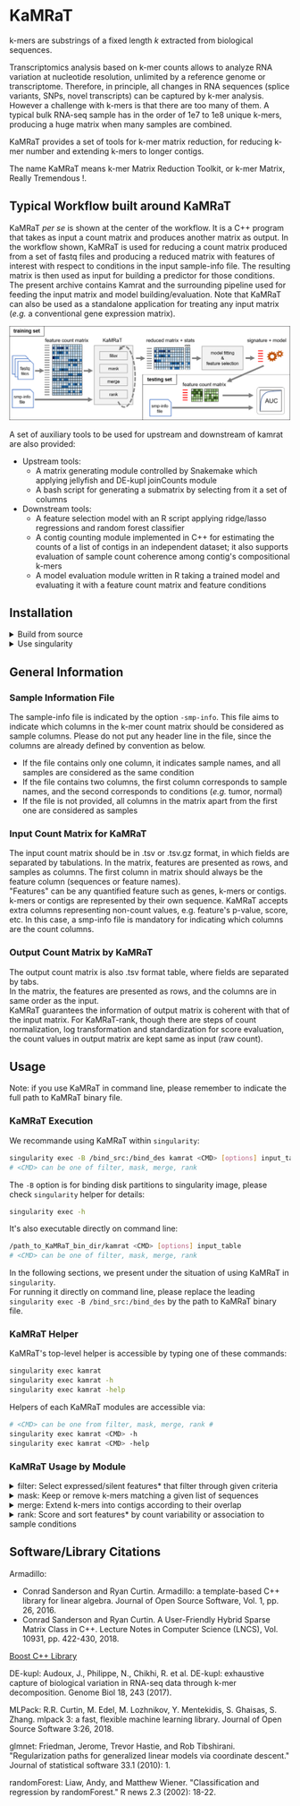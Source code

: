 # KaMRaT

k-mers are substrings of a fixed length *k* extracted from biological sequences. 

Transcriptomics analysis based on k-mer counts allows to analyze RNA variation at nucleotide resolution, unlimited by a reference genome or transcriptome. Therefore, in principle, all changes in RNA sequences (splice variants, SNPs, novel transcripts) can be captured by k-mer analysis. However a challenge with k-mers is that there are too many of them. A typical bulk RNA-seq sample has in the order of 1e7 to 1e8 unique k-mers, producing a huge matrix when many samples are combined. 

KaMRaT provides a set of tools for k-mer matrix reduction, for reducing k-mer number and extending k-mers to longer contigs.

The name KaMRaT means k-mer Matrix Reduction Toolkit, or k-mer Matrix, Really Tremendous !.

## Typical Workflow built around KaMRaT

KaMRaT *per se* is shown at the center of the workflow. It is a C++ program that takes as input a count matrix and produces another matrix as output.
In the workflow shown, KaMRaT is used for reducing a count matrix produced from a set of fastq files and producing a reduced matrix with features of interest with respect to conditions in the input sample-info file. The resulting matrix is then used as input for building a predictor for those conditions. 
The present archive contains Kamrat and the surrounding pipeline used for feeding the input matrix and model building/evaluation. Note that KaMRaT can also be used as a standalone application for treating any input matrix (*e.g.* a conventional gene expression matrix). 

![image](docs/KaMRaT_workflow.png)

A set of auxiliary tools to be used for upstream and downstream of kamrat are also provided:
+ Upstream tools: 
  + A matrix generating module controlled by Snakemake which applying jellyfish and DE-kupl joinCounts module
  + A bash script for generating a submatrix by selecting from it a set of columns
+ Downstream tools:
  + A feature selection model with an R script applying ridge/lasso regressions and random forest classifier
  + A contig counting module implemented in C++ for estimating the counts of a list of contigs in an independent dataset; it also supports evaluation of sample count coherence among contig's compositional k-mers 
  + A model evaluation module written in R taking a trained model and evaluating it with a feature count matrix and feature conditions

## Installation

<details>
<summary>Build from source</summary>

### Dependencies

+ [MLPack 3.3.2](https://github.com/mlpack/mlpack/releases/tag/3.3.2)
+ [Boost-iostreams](https://www.boost.org/doc/libs/1_74_0/libs/iostreams/doc/index.html)

MLPack can be installed on [Linux/Mac](https://mlpack.org/doc/mlpack-3.3.2/doxygen/build.html), [Windows](https://mlpack.org/doc/mlpack-3.3.2/doxygen/build_windows.html), or via [conda](https://anaconda.org/conda-forge/mlpack) by following the corresponding links.  
If you are installing MLPack with conda, please add the following line into your `.bashrc` file in the `home/` directory before compiling KaMRaT:

``` bash
export LD_LIBRARY_PATH=/path_to_conda_env/mlpack/lib:$LD_LIBRARY_PATH
```

### Clone and Build

Firstly, clone the repository:

``` bash
git clone --recursive https://github.com/Transipedia/KaMRaT.git
cd KaMRaT
```

If you installed MLPack library with conda:

``` bash
bash compile.bash /path_to_MLPack_conda_environment
```

Otherwise, if you installed MLPack without conda:

``` bash
bash compile.bash
```

Finally, an executable binary file is available as `bin/kamrat`.

</details>

<details>
<summary>Use singularity</summary>

If using KaMRaT inside singularity, only by pulling from docker hub is enough:

```bash
sudo singularity build KaMRaT.img docker://xuehl/kamrat:latest
```

If you are using a cluster that does not support ```sudo```, you can build the image locally and copy the image to cluster for running.

</details>

## General Information

### Sample Information File

The sample-info file is indicated by the option `-smp-info`. This file aims to indicate which columns in the k-mer count matrix should be considered as sample columns. Please do not put any header line in the file, since the columns are already defined by convention as below.  

+ If the file contains only one column, it indicates sample names, and all samples are considered as the same condition
+ If the file contains two columns, the first column corresponds to sample names, and the second corresponds to conditions (*e.g.* tumor, normal)
+ If the file is not provided, all columns in the matrix apart from the first one are considered as samples

### Input Count Matrix for KaMRaT

 
The input count matrix should be in .tsv or .tsv.gz format, in which fields are separated by tabulations. 
In the matrix, features are presented as rows, and samples as columns. The first column in matrix should always be the feature column (sequences or feature names).  
"Features" can be any quantified feature such as genes, k-mers or contigs. k-mers or contigs are represented by their own sequence.
KaMRaT accepts extra columns representing non-count values, e.g. feature's p-value, score, etc. In this case, a smp-info file is mandatory for indicating which columns are the count columns.

### Output Count Matrix by KaMRaT

The output count matrix is also .tsv format table, where fields are separated by tabs.  
In the matrix, the features are presented as rows, and the columns are in same order as the input.  
KaMRaT guarantees the information of output matrix is coherent with that of the input matrix. For KaMRaT-rank, though there are steps of count normalization, log transformation and standardization for score evaluation, the count values in output matrix are kept same as input (raw count).

## Usage

Note: if you use KaMRaT in command line, please remember to indicate the full path to KaMRaT binary file.

### KaMRaT Execution

We recommande using KaMRaT within ```singularity```:

``` bash
singularity exec -B /bind_src:/bind_des kamrat <CMD> [options] input_table 
# <CMD> can be one of filter, mask, merge, rank
```

The ```-B``` option is for binding disk partitions to singularity image, please check ```singularity``` helper for details:

```bash
singularity exec -h
```

It's also executable directly on command line:

```bash
/path_to_KaMRaT_bin_dir/kamrat <CMD> [options] input_table 
# <CMD> can be one of filter, mask, merge, rank
```

In the following sections, we present under the situation of using KaMRaT in ```singularity```.  
For running it directly on command line, please replace the leading ```singularity exec -B /bind_src:/bind_des``` by the path to KaMRaT binary file.

### KaMRaT Helper

KaMRaT's top-level helper is accessible by typing one of these commands:

``` bash
singularity exec kamrat
singularity exec kamrat -h
singularity exec kamrat -help
```

Helpers of each KaMRaT modules are accessible via:

``` bash
# <CMD> can be one from filter, mask, merge, rank #
singularity exec kamrat <CMD> -h
singularity exec kamrat <CMD> -help
```

### KaMRaT Usage by Module

<details>
<summary>filter: Select expressed/silent features* that filter through given criteria</summary>

```text
[USAGE]    singularity exec -B /bind_src:/bind_des kamrat filter -filter-info STR [-options] KMER_TAB_PATH

[OPTION]   -h,-help               Print the helper
           -filter-info STR       Filter-info path, should be a table of two columns WITHOUT header row, MANDATORY
                                      the first column should be sample names
                                      the second column should be either UP or DOWN (all capital letters)
                                          samples with UP will be considered as up-regulated samples
                                          samples with DOWN will be considered as down-regulated samples
                                          samples not mentioned in the file will not taken into consideration (being neutral)
                                          samples can also be all UP or all DOWN
           -up-min INT1:INT2      Up feature lower bound, [by default 1:1 (no filter)]
                                      print the feature if at least (>=) INT1 UP-samples have count >= INT2
           -down-max INT1:INT2    Down feature upper bound [by default 1:inf (no filter)]
                                      print the feature if at least (>=) INT1 DOWN-samples have count <= INT2
           -out-path              Output table path [default: output to screen]
```

</details>

<details>
<summary>mask: Keep or remove k-mers matching a given list of sequences</summary>

```text
[Usage]    singularity exec -B /bind_src:/bind_des kamrat mask -klen INT -fasta STR [-options] KMER_TAB_PATH

[Option]    -h,-help         Print the helper
            -klen INT        Length of k-mers, mandatory
            -fasta STR       Sequence fasta file as the mask, mandatory
            -unstrand        If k-mers are generated from unstranded RNA-seq data
            -reverse-mask    Reverse mask: keep the k-mers in fasta sequence file
            -out-path        Output table path [default: output to screen]
```

</details>

<details>
<summary>merge: Extend k-mers into contigs according to their overlap</summary>

```text
[Usage]    singularity exec -B /bind_src:/bind_des kamrat merge -klen INT -idx-path STR [-options] KMER_TAB_PATH

[Option]    -h,-help              Print the helper
            -klen INT             k-mer length (max_value: 32)
            -idx-path STR         Temporary file path for saving count index, mandatory
            -unstrand             If the k-mers are generated from non-stranded RNA-seq data
            -min-overlap INT      Min assembly overlap (max_value: k) [floor(k/2)]
            -smp-info STR         Sample-info path, either list or table with sample names as the first column
                                      if absent, all columns except the first one in k-mer count table are taken as samples
            -interv-method STR    Intervention method (none, pearson, spearman, mac) [none]
                                      the threshold can be precised after a ':' symbol
            -quant-mode STR       Quantification mode (rep, mean) [rep]
            -rep-name STR         Representative value column name, k-mer input order as rep-val by default
            -out-path STR         Output contig count table path [default: output to screen]
```

</details>

<details>
<summary>rank: Score and sort features* by count variability or association to sample conditions</summary>

```text
[USAGE]   singularity exec -B /bind_src:/bind_des kamrat rank -idx-path STR -nf-path STR [-options] FEATURE_TAB_PATH

[OPTION]        -h,-help             Print the helper 
                -idx-path STR        Temporary file path for saving count index [MANDATORY]
                -nf-path             Output path for nomalization factor [MANDATORY]
                -smp-info STR        Path to sample-condition or sample file, without header line
                                         if absent, all columns except the first in the count table are regarded as sample
                -score-method STR    Evaluation method to use and its parameter, seperated by ':' (cf. [EVAL. METHOD])
                -top-num INT         Number of top features to select
                -ln                  Apply ln(x + 1) transformation for score estimation [false]
                -standardize         Standarize count vector for score estimation [false]
                -no-norm             Estimate scores with raw count, do NOT apply normalization
                -out-path STR        Output table path [default: output to screen]
                                         the output counts are same as the input counts,
                                         normalization, log transformation, and standardization affect score evaluation, but not output counts

[EVAL. METHOD]  rsd                  Relative standard deviation
                ttest                T-test between conditions (ln transformation is required)
                snr                  Signal-to-noise ratio between conditions
                lrc:n_fold           F1-score with regression classification [default n_fold = 1]
                                         if n_fold = 0, leave-one-out cross-validation is applied
                                         if n_fold = 1, evaluation without cross-validation, training and testing on the whole datset
                                         if n_fold >= 2, n-fold cross-validation is applied
                nbc:n_fold           F1-score with naive Bayes classification [default n_fold = 1]
                                         if n_fold = 0, leave-one-out cross-validation is applied
                                         if n_fold = 1, evaluation without cross-validation, training and testing on the whole datset
                                         if n_fold >= 2, n-fold cross-validation is applied
                svm                  Hinge-loss function on SVM classification (standardization is required)
                colname:sort_mode    User-defined method, where name indicates a column in the k-mer count table
                                         sore_mode can be:    dec        Sorting by decreasing order
                                                              dec_abs    Sorting by decreasing order but on the absolute value
                                                              inc        Sorting by increasing order
                                                              inc_abs    Sorting by increasing order but on the absolute value
```

</details>

## Software/Library Citations

Armadillo:

+ Conrad Sanderson and Ryan Curtin. Armadillo: a template-based C++ library for linear algebra. Journal of Open Source Software, Vol. 1, pp. 26, 2016.
+ Conrad Sanderson and Ryan Curtin. A User-Friendly Hybrid Sparse Matrix Class in C++. Lecture Notes in Computer Science (LNCS), Vol. 10931, pp. 422-430, 2018.

[Boost C++ Library](https://www.boost.org/)

DE-kupl: Audoux, J., Philippe, N., Chikhi, R. et al. DE-kupl: exhaustive capture of biological variation in RNA-seq data through k-mer decomposition. Genome Biol 18, 243 (2017).

MLPack: R.R. Curtin, M. Edel, M. Lozhnikov, Y. Mentekidis, S. Ghaisas, S. Zhang. mlpack 3: a fast, flexible machine learning library. Journal of Open Source Software 3:26, 2018.

glmnet: Friedman, Jerome, Trevor Hastie, and Rob Tibshirani. "Regularization paths for generalized linear models via coordinate descent." Journal of statistical software 33.1 (2010): 1.

randomForest: Liaw, Andy, and Matthew Wiener. "Classification and regression by randomForest." R news 2.3 (2002): 18-22. 